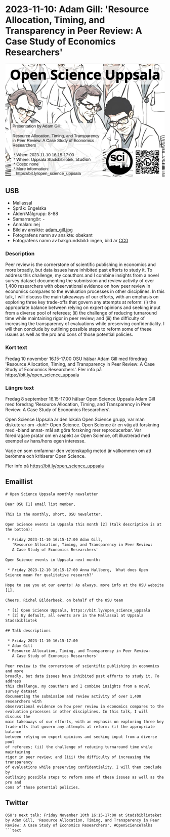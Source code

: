 # 2023-11-10: Adam Gill: 'Resource Allocation, Timing, and Transparency in Peer Review: A Case Study of Economics Researchers'

![Adam Gill: 'Resource Allocation, Timing, and Transparency in Peer Review: A Case Study of Economics Researchers'](20231110_adam_gill_screens.jpg)

## USB

* Mallassal
* Språk: Engelska
* Ålder/Målgrupp: 8-88
* Samarrangör: -
* Anmälan: nej
* Bild av ansikte: [adam_gill.jpg](adam_gill.jpg)
* Fotografens namn av ansikte: obekant
* Fotografens namn av bakgrundsbild: ingen, bild är [CC0](https://en.wikipedia.org/wiki/Creative_Commons_license#Zero_/_public_domain)

### Description

Peer review is the cornerstone of scientific publishing in economics and more
broadly, but data issues have inhibited past efforts to study it. To address
this challenge, my coauthors and I combine insights from a novel survey dataset
documenting the submission and review activity of over 1,400 researchers with
observational evidence on how peer review in economics compares to the
evaluation processes in other disciplines. In this talk, I will discuss the
main takeaways of our efforts, with an emphasis on exploring three key
trade-offs that govern any attempts at reform: (i) the appropriate balance
between relying on expert opinions and seeking input from a diverse pool of
referees; (ii) the challenge of reducing turnaround time while maintaining
rigor in peer review; and (iii) the difficulty of increasing the transparency
of evaluations while preserving confidentiality. I will then conclude by
outlining possible steps to reform some of these issues as well as the pro
and cons of those potential policies.

### Kort text

Fredag 10 november 16.15-17.00 OSU hälsar Adam Gill
med föredrag 'Resource Allocation, Timing, and Transparency in Peer Review: A Case Study of Economics Researchers'.
Fler info på <https://bit.ly/open_science_uppsala>

### Längre text

Fredag 8 september 16.15-17.00 hälsar Open Science Uppsala
Adam Gill
med föredrag 'Resource Allocation, Timing, and Transparency in Peer Review: A Case Study of Economics Researchers'.

Open Science Uppsala är den lokala Open Science grupp,
var man diskuterar om -duh!- Open Science.
Open Science är en väg att forskning med -bland annat-
mål att göra forskning mer reproducerbar.
Var föredragare pratar om en aspekt av Open Science, oft
illustrerad med exempel av hans/hons egen interesse.

Varje en som omfamnar den vetenskaplig metod är välkommen
om att berömma och kritiserar Open Science.

Fler info på <https://bit.ly/open_science_uppsala>

## Emaillist

```text
# Open Science Uppsala monthly newsletter

Dear OSU [1] email list member,

This is the monthly, short, OSU newsletter.

Open Science events in Uppsala this month [2] (talk description is at the bottom):

 * Friday 2023-11-10 16:15-17:00 Adam Gill, 
   'Resource Allocation, Timing, and Transparency in Peer Review:
   A Case Study of Economics Researchers'

Open Science events in Uppsala next month:

 * Friday 2023-12-10 16:15-17:00 Anna Hallberg, 'What does Open Science mean for qualitative research?'

Hope to see you at our events! As always, more info at the OSU website [1].

Cheers, Richel Bilderbeek, on behalf of the OSU team

 * [1] Open Science Uppsala, https://bit.ly/open_science_uppsala
 * [2] By default, all events are in the Mallassal at Uppsala Stadsbibliotek

## Talk descriptions

 * Friday 2023-11-10 16:15-17:00
 * Adam Gill
 * Resource Allocation, Timing, and Transparency in Peer Review:
   A Case Study of Economics Researchers'

Peer review is the cornerstone of scientific publishing in economics and more
broadly, but data issues have inhibited past efforts to study it. To address
this challenge, my coauthors and I combine insights from a novel survey dataset
documenting the submission and review activity of over 1,400 researchers with
observational evidence on how peer review in economics compares to the
evaluation processes in other disciplines. In this talk, I will discuss the
main takeaways of our efforts, with an emphasis on exploring three key
trade-offs that govern any attempts at reform: (i) the appropriate balance
between relying on expert opinions and seeking input from a diverse pool
of referees; (ii) the challenge of reducing turnaround time while maintaining
rigor in peer review; and (iii) the difficulty of increasing the transparency
of evaluations while preserving confidentiality. I will then conclude by
outlining possible steps to reform some of these issues as well as the pro and
cons of those potential policies.
```

## Twitter

```text
OSU's next talk: Friday November 10th 16:15-17:00 at Stadsbiblioteket by Adam Gill, 'Resource Allocation, Timing, and Transparency in Peer Review: A Case Study of Economics Researchers'. #OpenScienceTalks
```text
